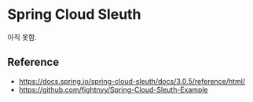 # Spring Cloud Sleuth

아직 못함.

## Reference

- https://docs.spring.io/spring-cloud-sleuth/docs/3.0.5/reference/html/
- https://github.com/fightnyy/Spring-Cloud-Sleuth-Example